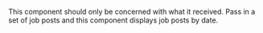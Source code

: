 This component should only be concerned with what it received. Pass in a set of job posts and this component 
displays job posts by date.
